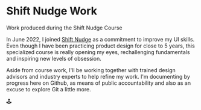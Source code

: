 # Shift Nudge Work
Work produced during the Shift Nudge Course

In June 2022, I joined <a href="https://shiftnudge.com/">Shift Nudge</a> as a commitment to improve my UI skills. Even though I have been practicing product design for close to 5 years, this specialized course is really opening my eyes, rechallenging fundamentals and inspiring new levels of obsession. 

Aside from course work, I'll be working together with trained design advisors and industry experts to help refine my work. I'm documenting by progress here on Github, as means of public accountability and also as an excuse to explore Git a little more.

🕹
